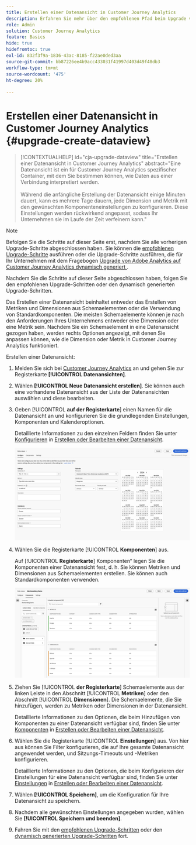 ```yaml
---
title: Erstellen einer Datenansicht in Customer Journey Analytics
description: Erfahren Sie mehr über den empfohlenen Pfad beim Upgrade von Adobe Analytics auf Customer Journey Analytics
role: Admin
solution: Customer Journey Analytics
feature: Basics
hide: true
hidefromtoc: true
exl-id: 832f3f9a-1836-43ac-8185-f22ae0ded3aa
source-git-commit: bb87226ee4b9acc433031f41997d403d49f48db3
workflow-type: tm+mt
source-wordcount: '475'
ht-degree: 20%

---
```


# Erstellen einer Datenansicht in Customer Journey Analytics {#upgrade-create-dataview}

<!-- markdownlint-disable MD034 -->

>[!CONTEXTUALHELP]
>id="cja-upgrade-dataview"
>title="Erstellen einer Datenansicht in Customer Journey Analytics"
>abstract="Eine Datenansicht ist ein für Customer Journey Analytics spezifischer Container, mit dem Sie bestimmen können, wie Daten aus einer Verbindung interpretiert werden.<br><br>Während die anfängliche Erstellung der Datenansicht einige Minuten dauert, kann es mehrere Tage dauern, jede Dimension und Metrik mit den gewünschten Komponenteneinstellungen zu konfigurieren. Diese Einstellungen werden rückwirkend angepasst, sodass Ihr Unternehmen sie im Laufe der Zeit verfeinern kann."

<!-- markdownlint-enable MD034 -->

>[!NOTE]
> 
>Befolgen Sie die Schritte auf dieser Seite erst, nachdem Sie alle vorherigen Upgrade-Schritte abgeschlossen haben. Sie können die [empfohlenen Upgrade-Schritte](/help/getting-started/cja-upgrade/cja-upgrade-recommendations.md#recommended-upgrade-steps-for-most-organizations) ausführen oder die Upgrade-Schritte ausführen, die für Ihr Unternehmen mit dem Fragebogen [Upgrade von Adobe Analytics auf Customer Journey Analytics dynamisch generiert ](https://gigazelle.github.io/cja-ttv/).
>
>Nachdem Sie die Schritte auf dieser Seite abgeschlossen haben, folgen Sie den empfohlenen Upgrade-Schritten oder den dynamisch generierten Upgrade-Schritten.

<!-- Should we single source this instead of duplicate it? The following steps were copied from: /help/data-views/create-dataview.md -->

Das Erstellen einer Datenansicht beinhaltet entweder das Erstellen von Metriken und Dimensionen aus Schemaelementen oder die Verwendung von Standardkomponenten. Die meisten Schemaelemente können je nach den Anforderungen Ihres Unternehmens entweder eine Dimension oder eine Metrik sein. Nachdem Sie ein Schemaelement in eine Datenansicht gezogen haben, werden rechts Optionen angezeigt, mit denen Sie anpassen können, wie die Dimension oder Metrik in Customer Journey Analytics funktioniert.

Erstellen einer Datenansicht:

1. Melden Sie sich bei [Customer Journey Analytics](https://analytics.adobe.com) an und gehen Sie zur Registerkarte **[!UICONTROL Datenansichten]**.

1. Wählen **[!UICONTROL Neue Datenansicht erstellen]**. Sie können auch eine vorhandene Datenansicht aus der Liste der Datenansichten auswählen und diese bearbeiten.

1. Geben [!UICONTROL **auf der Registerkarte**] einen Namen für die Datenansicht an und konfigurieren Sie die grundlegenden Einstellungen, Komponenten und Kalenderoptionen.

   Detaillierte Informationen zu den einzelnen Feldern finden Sie unter [Konfigurieren](/help/data-views/create-dataview.md#configure) in [Erstellen oder Bearbeiten einer Datenansicht](/help/data-views/create-dataview.md).

   ![Konfigurieren der Datenansicht](assets/dataview-configure.png)

1. Wählen Sie die Registerkarte [!UICONTROL **Komponenten**] aus.

   Auf [!UICONTROL **Registerkarte**] Komponenten“ legen Sie die Komponenten einer Datenansicht fest, d. h. Sie können Metriken und Dimensionen aus Schemaelementen erstellen. Sie können auch Standardkomponenten verwenden.

   ![Registerkarte „Komponenten“](assets/dataview-components.png)

1. Ziehen Sie [!UICONTROL **der Registerkarte**] Schemaelemente aus der linken Leiste in den Abschnitt [!UICONTROL **Metriken**] oder den Abschnitt [!UICONTROL **Dimensionen**]. Die Schemaelemente, die Sie hinzufügen, werden zu Metriken oder Dimensionen in der Datenansicht.

   Detaillierte Informationen zu den Optionen, die beim Hinzufügen von Komponenten zu einer Datenansicht verfügbar sind, finden Sie unter [Komponenten](/help/data-views/create-dataview.md#components) in [Erstellen oder Bearbeiten einer Datenansicht](/help/data-views/create-dataview.md).

1. Wählen Sie die Registerkarte [!UICONTROL **Einstellungen**] aus. Von hier aus können Sie Filter konfigurieren, die auf Ihre gesamte Datenansicht angewendet werden, und Sitzungs-Timeouts und -Metriken konfigurieren.

   Detaillierte Informationen zu den Optionen, die beim Konfigurieren der Einstellungen für eine Datenansicht verfügbar sind, finden Sie unter [Einstellungen](/help/data-views/create-dataview.md#settings) in [Erstellen oder Bearbeiten einer Datenansicht](/help/data-views/create-dataview.md).

1. Wählen **[!UICONTROL Speichern]**, um die Konfiguration für Ihre Datenansicht zu speichern.

1. Nachdem alle gewünschten Einstellungen angegeben wurden, wählen Sie **[!UICONTROL Speichern und beenden]**.

1. Fahren Sie mit den [empfohlenen Upgrade-Schritten](/help/getting-started/cja-upgrade/cja-upgrade-recommendations.md#recommended-upgrade-steps-for-most-organizations) oder den [dynamisch generierten Upgrade-Schritten](https://gigazelle.github.io/cja-ttv/) fort.
